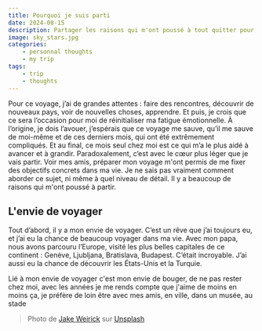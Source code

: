 ```yaml
---
title: Pourquoi je suis parti
date: 2024-08-15
description: Partager les raisons qui m'ont poussé à tout quitter pour partir en voyage.
image: sky_stars.jpg
categories:
    - personnal thoughts
    - my trip
tags: 
    - trip
    - thoughts
---
```


Pour ce voyage, j’ai de grandes attentes : faire des rencontres, découvrir de nouveaux pays, voir de nouvelles choses, apprendre. Et puis, je crois que ce sera l’occasion pour moi de réinitialiser ma fatigue émotionnelle. À l’origine, je dois l’avouer, j’espérais que ce voyage me sauve, qu’il me sauve de moi-même et de ces derniers mois, qui ont été extrêmement compliqués. Et au final, ce mois seul chez moi est ce qui m’a le plus aidé à avancer et à grandir. Paradoxalement, c’est avec le cœur plus léger que je vais partir. Voir mes amis, préparer mon voyage m'ont permis de me fixer des objectifs concrets dans ma vie.
Je ne sais pas vraiment comment aborder ce sujet, ni même à quel niveau de détail. Il y a beaucoup de raisons qui m'ont poussé à partir.

## L'envie de voyager

Tout d’abord, il y a mon envie de voyager. C’est un rêve que j’ai toujours eu, et j’ai eu la chance de beaucoup voyager dans ma vie. Avec mon papa, nous avons parcouru l’Europe, visité les plus belles capitales de ce continent : Genève, Ljubljana, Bratislava, Budapest. C’était incroyable. J’ai aussi eu la chance de découvrir les États-Unis et la Turquie.

Lié à mon envie de voyager c'est mon envie de bouger, de ne pas rester chez moi, avec les années je me rends compte que j'aime de moins en moins ça, je préfère de loin être avec mes amis, en ville, dans un musée, au stade 

> Photo de <a href="https://unsplash.com/fr/@weirick?utm_content=creditCopyText&utm_medium=referral&utm_source=unsplash">Jake Weirick</a> sur <a href="https://unsplash.com/fr/photos/voie-lactee-0fhQYNv2nzE?utm_content=creditCopyText&utm_medium=referral&utm_source=unsplash">Unsplash</a>
  
